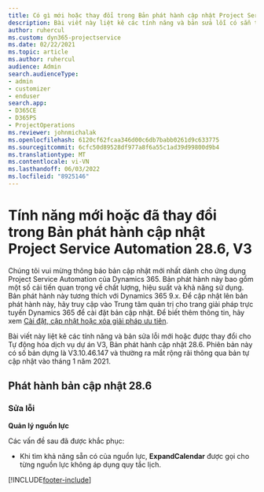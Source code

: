 ```yaml
---
title: Có gì mới hoặc thay đổi trong Bản phát hành cập nhật Project Service Automation 28.6, Bản vá, V3
description: Bài viết này liệt kê các tính năng và bản sửa lỗi có sẵn trong Bản phát hành bản cập nhật tự động hóa dự án 28.6 Hotfix, V3.
author: ruhercul
ms.custom: dyn365-projectservice
ms.date: 02/22/2021
ms.topic: article
ms.author: ruhercul
audience: Admin
search.audienceType:
- admin
- customizer
- enduser
search.app:
- D365CE
- D365PS
- ProjectOperations
ms.reviewer: johnmichalak
ms.openlocfilehash: 6120cf62fcaa346d00c6db7babb0261d9c633775
ms.sourcegitcommit: 6cfc50d89528df977a8f6a55c1ad39d99800d9b4
ms.translationtype: MT
ms.contentlocale: vi-VN
ms.lasthandoff: 06/03/2022
ms.locfileid: "8925146"
---
```

# <a name="whats-new-or-changed-in-project-service-automation-update-release-286-v3"></a>Tính năng mới hoặc đã thay đổi trong Bản phát hành cập nhật Project Service Automation 28.6, V3

Chúng tôi vui mừng thông báo bản cập nhật mới nhất dành cho ứng dụng Project Service Automation của Dynamics 365. Bản phát hành này bao gồm một số cải tiến quan trọng về chất lượng, hiệu suất và khả năng sử dụng. Bản phát hành này tương thích với Dynamics 365 9.x. Để cập nhật lên bản phát hành này, hãy truy cập vào Trung tâm quản trị cho trang giải pháp trực tuyến Dynamics 365 để cài đặt bản cập nhật. Để biết thêm thông tin, hãy xem [Cài đặt, cập nhật hoặc xóa giải pháp ưu tiên](/power-platform/admin/install-remove-preferred-solution).

Bài viết này liệt kê các tính năng và bản sửa lỗi mới hoặc được thay đổi cho Tự động hóa dịch vụ dự án V3, Bản phát hành cập nhật 28.6. Phiên bản này có số bản dựng là V3.10.46.147 và thường ra mắt rộng rãi thông qua bản tự cập nhật vào tháng 1 năm 2021.

## <a name="update-release-286"></a>Phát hành bản cập nhật 28.6

### <a name="bug-fixes"></a>Sửa lỗi


**Quản lý nguồn lực**

Các vấn đề sau đã được khắc phục:

- Khi tìm khả năng sẵn có của nguồn lực, **ExpandCalendar** được gọi cho từng nguồn lực không áp dụng quy tắc lịch.


[!INCLUDE[footer-include](../includes/footer-banner.md)]

